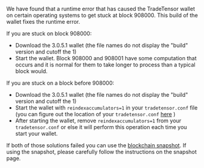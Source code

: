 We have found that a runtime error that has caused the TradeTensor wallet on certain operating systems to get stuck at block 908000. This build of the wallet fixes the runtime error.

If you are stuck on block 908000:
- Download the 3.0.5.1 wallet (the file names do not display the "build" version and cutoff the 1)
- Start the wallet. Block 908000 and 908001 have some computation that occurs and it is normal for them to take longer to process than a typical block would.

If you are stuck on a block before 908000:
- Download the 3.0.5.1 wallet (the file names do not display the "build" version and cutoff the 1)
- Start the wallet with `reindexaccumulators=1` in your `tradetensor.conf` file (you can figure out the location of your `tradetensor.conf` [here](https://tradetensor.freshdesk.com/support/solutions/articles/30000004664-where-are-my-wallet-dat-blockchain-and-configuration-conf-files-located-) )
- After starting the wallet, remove `reindexaccumulators=1` from your `tradetensor.conf` or else it will perform this operation each time you start your wallet.

If both of those solutions failed you can use the [blockchain snapshot](http://178.254.23.111/~pub/TradeTensor/Daily-Snapshots-Html/TradeTensor-Daily-Snapshots.html). If using the snapshot, please carefully follow the instructions on the snapshot page.